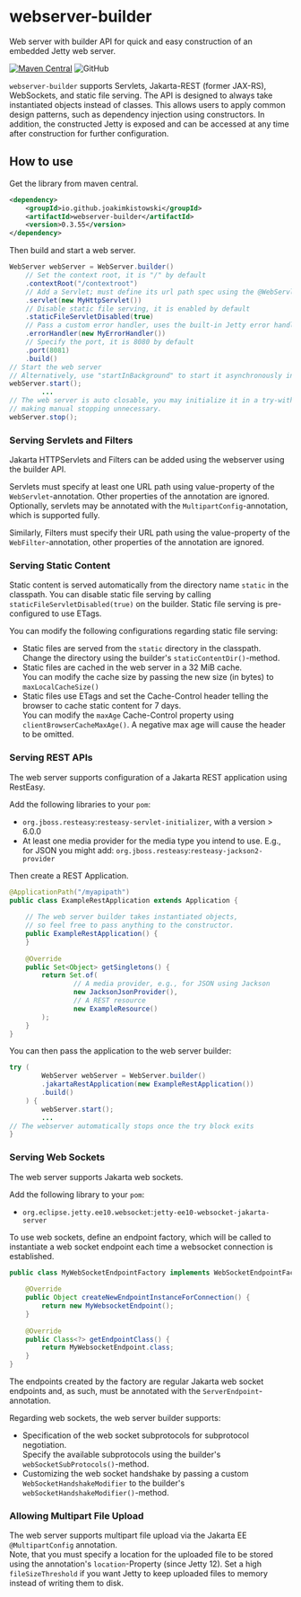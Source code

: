 # webserver-builder

Web server with builder API for quick and easy construction of an embedded Jetty web server.

[![Maven Central](https://img.shields.io/maven-central/v/io.github.joakimkistowski/webserver-builder.svg?label=Maven%20Central)](https://search.maven.org/search?q=g:%22io.github.joakimkistowski%22%20AND%20a:%22webserver-builder%22)
![GitHub](https://img.shields.io/github/license/joakimkistowski/webserver-builder)

`webserver-builder` supports Servlets, Jakarta-REST (former JAX-RS), WebSockets, and static file serving. The API is designed to always take instantiated objects instead of classes. This allows users to apply common design patterns, such as dependency injection using constructors.
In addition, the constructed Jetty is exposed and can be accessed at any time after  construction for further configuration.

## How to use

Get the library from maven central.
```xml
<dependency>
    <groupId>io.github.joakimkistowski</groupId>
    <artifactId>webserver-builder</artifactId>
    <version>0.3.55</version>
</dependency>
```

Then build and start a web server.

```java
WebServer webServer = WebServer.builder()
    // Set the context root, it is "/" by default
    .contextRoot("/contextroot")
    // Add a Servlet; must define its url path spec using the @WebServlet-annotation
    .servlet(new MyHttpServlet())
    // Disable static file serving, it is enabled by default
    .staticFileServletDisabled(true)
    // Pass a custom error handler, uses the built-in Jetty error handler by default
    .errorHandler(new MyErrorHandler())
    // Specify the port, it is 8080 by default
    .port(8081)
    .build()
// Start the web server
// Alternatively, use "startInBackground" to start it asynchronously in the background
webServer.start();
        ...
// The web server is auto closable, you may initialize it in a try-with-resources statement,
// making manual stopping unnecessary.
webServer.stop();
```

### Serving Servlets and Filters

Jakarta HTTPServlets and Filters can be added using the webserver using the builder API.

Servlets must specify at least one URL path using value-property of the `WebServlet`-annotation. Other properties of the annotation are ignored.  
Optionally, servlets may be annotated with the `MultipartConfig`-annotation, which is supported fully.

Similarly, Filters must specify their URL path using the value-property of the `WebFilter`-annotation,  other properties of the annotation are ignored.

### Serving Static Content

Static content is served automatically from the directory name `static` in the classpath. You can disable static file serving by calling `staticFileServletDisabled(true)` on the builder. Static file serving is pre-configured to use ETags.

You can modify the following configurations regarding static file serving:
* Static files are served from the `static` directory in the classpath.  
  Change the directory using the builder's `staticContentDir()`-method.
* Static files are cached in the web server in a 32 MiB cache.  
  You can modify the cache size by passing the new size (in bytes) to `maxLocalCacheSize()`
* Static files use ETags and set the Cache-Control header telling the browser to cache static content for 7 days.  
  You can modify the `maxAge` Cache-Control property using `clientBrowserCacheMaxAge()`. A negative max age will cause the header to be omitted.

### Serving REST APIs

The web server supports configuration of a Jakarta REST application using RestEasy.

Add the following libraries to your `pom`:
* `org.jboss.resteasy`:`resteasy-servlet-initializer`, with a version > 6.0.0
* At least one media provider for the media type you intend to use. E.g., for JSON you might add: `org.jboss.resteasy`:`resteasy-jackson2-provider` 

Then create a REST Application.

```java
@ApplicationPath("/myapipath")
public class ExampleRestApplication extends Application {
    
    // The web server builder takes instantiated objects,
    // so feel free to pass anything to the constructor. 
    public ExampleRestApplication() {
    }
    
    @Override
    public Set<Object> getSingletons() {
        return Set.of(
                // A media provider, e.g., for JSON using Jackson
                new JacksonJsonProvider(),
                // A REST resource
                new ExampleResource()
        );
    }
}
```

You can then pass the application to the web server builder:

```java
try (
        WebServer webServer = WebServer.builder()
        .jakartaRestApplication(new ExampleRestApplication())
        .build()
    ) {
        webServer.start();
        ...
// The webserver automatically stops once the try block exits
}

```

### Serving Web Sockets

The web server supports Jakarta web sockets.

Add the following library to your `pom`:
* `org.eclipse.jetty.ee10.websocket`:`jetty-ee10-websocket-jakarta-server`

To use web sockets, define an endpoint factory, which will be called to instantiate a web socket endpoint each time a websocket connection is established.

```java
public class MyWebSocketEndpointFactory implements WebSocketEndpointFactory {
    
    @Override
    public Object createNewEndpointInstanceForConnection() {
        return new MyWebsocketEndpoint();
    }
    
    @Override
    public Class<?> getEndpointClass() {
        return MyWebsocketEndpoint.class;
    }
}
```

The endpoints created by the factory are regular Jakarta web socket endpoints and, as such, must be annotated with the  `ServerEndpoint`-annotation.

Regarding web sockets, the web server builder supports:
* Specification of the web socket subprotocols for subprotocol negotiation.  
  Specify the available subprotocols using the builder's `webSocketSubProtocols()`-method.
* Customizing the web socket handshake by passing a custom `WebSocketHandshakeModifier` to the builder's `webSocketHandshakeModifier()`-method.

### Allowing Multipart File Upload

The web server supports multipart file upload via the Jakarta EE `@MultipartConfig` annotation.  
Note, that you must specify a location for the uploaded file to be stored using the annotation's `location`-Property (since Jetty 12). Set a high `fileSizeThreshold` if you want Jetty to keep uploaded files to memory instead of writing them to disk. 